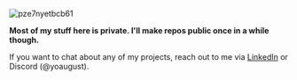 ![pze7nyetbcb61](https://github.com/yoaugust/yoAugust/assets/50297836/e28a01b8-1483-4fc7-bfbb-e7def772e427)

**Most of my stuff here is private. I'll make repos public once in a while though.**

If you want to chat about any of my projects, reach out to me via [LinkedIn](https://www.linkedin.com/in/agasthya-gangavarapu/) or Discord (@yoaugust).

